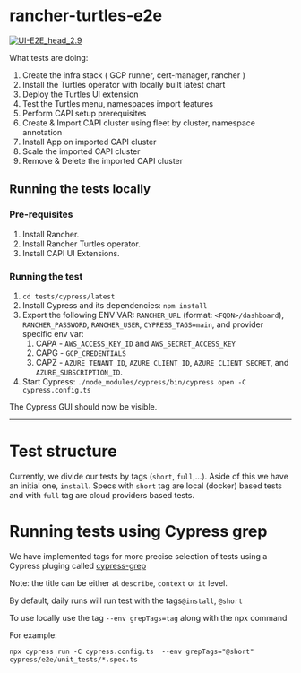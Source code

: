 # rancher-turtles-e2e

[![UI-E2E_head_2.9](https://github.com/rancher-sandbox/rancher-turtles-e2e/actions/workflows/ui-e2e.yaml/badge.svg?branch=main)](https://github.com/rancher-sandbox/rancher-turtles-e2e/actions/workflows/ui-e2e.yaml)

What tests are doing:
1. Create the infra stack ( GCP runner, cert-manager, rancher )
2. Install the Turtles operator with locally built latest chart
3. Deploy the Turtles UI extension
4. Test the Turtles menu, namespaces import features
5. Perform CAPI setup prerequisites
6. Create & Import CAPI cluster using fleet by cluster, namespace annotation
7. Install App on imported CAPI cluster
8. Scale the imported CAPI cluster
9. Remove & Delete the imported CAPI cluster


## Running the tests locally

### Pre-requisites
1. Install Rancher.
2. Install Rancher Turtles operator.
3. Install CAPI UI Extensions.

### Running the test
1. `cd tests/cypress/latest`
2. Install Cypress and its dependencies: `npm install`
3. Export the following ENV VAR: `RANCHER_URL` (format: `<FQDN>/dashboard`), `RANCHER_PASSWORD`, `RANCHER_USER`, `CYPRESS_TAGS=main`, and provider specific env var:
    1. CAPA - `AWS_ACCESS_KEY_ID` and `AWS_SECRET_ACCESS_KEY`
    2. CAPG - `GCP_CREDENTIALS`
    3. CAPZ - `AZURE_TENANT_ID`, `AZURE_CLIENT_ID`, `AZURE_CLIENT_SECRET`, and `AZURE_SUBSCRIPTION_ID`.
4. Start Cypress: `./node_modules/cypress/bin/cypress open -C cypress.config.ts`

The Cypress GUI should now be visible.

---

# Test structure
Currently, we divide our tests by tags (`short`, `full`,...). Aside of this we have an initial one, `install`.
Specs with `short` tag are local (docker) based tests and with `full` tag are cloud providers based tests.

# Running tests using Cypress grep
We have implemented tags for more precise selection of tests using a Cypress pluging called [cypress-grep](https://github.com/cypress-io/cypress/tree/develop/npm/grep)

Note: the title can be either at `describe`, `context` or `it` level.

By default, daily runs will run test with the tags`@install`, `@short`

To use locally use the tag `--env grepTags=tag` along with the npx command

For example:
```
npx cypress run -C cypress.config.ts  --env grepTags="@short" cypress/e2e/unit_tests/*.spec.ts
```

